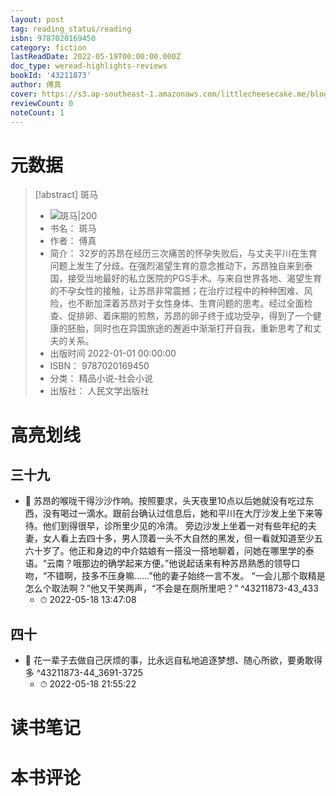 ```yaml
---
layout: post
tag: reading_status/reading
isbn: 9787020169450
category: fiction
lastReadDate: 2022-05-19T00:00:00.000Z
doc_type: weread-highlights-reviews
bookId: '43211873'
author: 傅真
cover: https://s3.ap-southeast-1.amazonaws.com/littlecheesecake.me/blog-post/books/斑马.jpg
reviewCount: 0
noteCount: 1
---
```

# 元数据
> [!abstract] 斑马
> - ![ 斑马|200](https://wfqqreader-1252317822.image.myqcloud.com/cover/873/43211873/t7_43211873.jpg)
> - 书名： 斑马
> - 作者： 傅真
> - 简介： 32岁的苏昂在经历三次痛苦的怀孕失败后，与丈夫平川在生育问题上发生了分歧。在强烈渴望生育的意念推动下，苏昂独自来到泰国，接受当地最好的私立医院的PGS手术。与来自世界各地、渴望生育的不孕女性的接触，让苏昂非常震撼；在治疗过程中的种种困难、风险，也不断加深着苏昂对于女性身体、生育问题的思考。经过全面检查、促排卵、着床期的煎熬，苏昂的卵子终于成功受孕，得到了一个健康的胚胎，同时也在异国旅途的邂逅中渐渐打开自我，重新思考了和丈夫的关系。
> - 出版时间 2022-01-01 00:00:00
> - ISBN： 9787020169450
> - 分类： 精品小说-社会小说
> - 出版社： 人民文学出版社

# 高亮划线

## 三十九


- 📌 苏昂的喉咙干得沙沙作响。按照要求，头天夜里10点以后她就没有吃过东西，没有喝过一滴水。跟前台确认过信息后，她和平川在大厅沙发上坐下来等待。他们到得很早，诊所里少见的冷清。
旁边沙发上坐着一对有些年纪的夫妻，女人看上去四十多，男人顶着一头不大自然的黑发，但一看就知道至少五六十岁了。他正和身边的中介姑娘有一搭没一搭地聊着，问她在哪里学的泰语。“云南？哦那边的确学起来方便。”他说起话来有种苏昂熟悉的领导口吻，“不错啊，技多不压身嘛……”他的妻子始终一言不发。
“一会儿那个取精是怎么个取法啊？”他又干笑两声，“不会是在厕所里吧？” ^43211873-43_433
    - ⏱ 2022-05-18 13:47:08 
## 四十


- 📌 花一辈子去做自己厌烦的事，比永远自私地追逐梦想、随心所欲，要勇敢得多 ^43211873-44_3691-3725
    - ⏱ 2022-05-18 21:55:22 
# 读书笔记

# 本书评论
